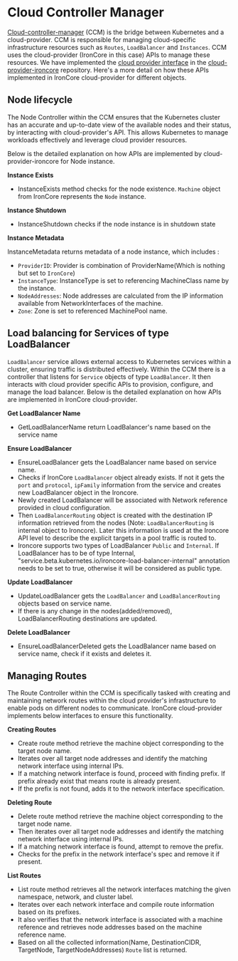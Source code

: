 # Cloud Controller Manager

<a href="https://kubernetes.io/docs/concepts/architecture/cloud-controller/">Cloud-controller-manager</a> (CCM) is the bridge between Kubernetes and a cloud-provider. CCM is responsible for managing cloud-specific infrastructure resources such as `Routes`, `LoadBalancer` and `Instances`.
CCM uses the cloud-provider (IronCore in this case) APIs to manage these resources.
We have implemented the <a href="https://github.com/kubernetes/cloud-provider/blob/master/cloud.go">cloud provider interface</a> in the <a href="https://github.com/ironcore-dev/cloud-provider-ironcore">cloud-provider-ironcore</a> repository. 
Here's a more detail on how these APIs implemented in IronCore cloud-provider for different objects.


## Node lifecycle
The Node Controller within the CCM ensures that the Kubernetes cluster has an accurate and up-to-date view of the available nodes and their status, by interacting with cloud-provider's API. This allows Kubernetes to manage workloads effectively and leverage cloud provider resources. 

Below is the detailed explanation on how APIs are implemented by cloud-provider-ironcore for Node instance.

**Instance Exists**

- InstanceExists method checks for the node existence. `Machine` object from IronCore represents the `Node` instance.

**Instance Shutdown**

- InstanceShutdown checks if the node instance is in shutdown state

**Instance Metadata**

InstanceMetadata returns metadata of a node instance, which includes :

- `ProviderID`:  Provider is combination of ProviderName(Which is nothing but set to `IronCore`)
- `InstanceType`:  InstanceType is set to referencing MachineClass name by the instance.
- `NodeAddresses`: Node addresses are calculated from the IP information available from NetworkInterfaces of the machine.
- `Zone`:  Zone is set to referenced MachinePool name.


## Load balancing for Services of type LoadBalancer
`LoadBalancer` service allows external access to Kubernetes services within a cluster, ensuring traffic is distributed effectively. Within the CCM there is a controller that listens for `Service` objects of type `LoadBalancer`. It then interacts with cloud provider specific APIs to provision, configure, and manage the load balancer. Below is the detailed explanation on how APIs are implemented in IronCore cloud-provider.

**Get LoadBalancer Name**

- GetLoadBalancerName return LoadBalancer's name based on the service name

**Ensure LoadBalancer**

- EnsureLoadBalancer gets the LoadBalancer name based on service name.
- Checks if IronCore `LoadBalancer` object already exists. If not it gets the `port` and `protocol`,  `ipFamily` information from the service and creates new LoadBalancer object in the Ironcore. 
- Newly created LoadBalancer will be associated with Network reference provided in cloud configuration.
- Then `LoadBalancerRouting` object is created with the destination IP information retrieved from the nodes (Note: `LoadBalancerRouting` is internal object to Ironcore). Later this information is used at the Ironcore API level to describe the explicit targets in a pool traffic is routed to.
- Ironcore supports two types of LoadBalancer `Public` and `Internal`. If LoadBalancer has to be of type Internal, "service.beta.kubernetes.io/ironcore-load-balancer-internal" annotation needs to be set to true, otherwise it will be considered as public type.

**Update LoadBalancer**

- UpdateLoadBalancer gets the `LoadBalancer` and `LoadBalancerRouting` objects based on service name.
- If there is any change in the nodes(added/removed), LoadBalancerRouting destinations are updated.


**Delete LoadBalancer**

- EnsureLoadBalancerDeleted gets the LoadBalancer name based on service name, check if it exists and deletes it.

## Managing Routes
The Route Controller within the CCM is specifically tasked with creating and maintaining network routes within the cloud provider's infrastructure to enable pods on different nodes to communicate. IronCore cloud-provider implements below interfaces to ensure this functionality.

**Creating Routes**

- Create route method retrieve the machine object corresponding to the target node name. 
- Iterates over all target node addresses and identify the matching network interface using internal IPs.
- If a matching network interface is found, proceed with finding prefix. If prefix already exist that means route is already present.
- If the prefix is not found, adds it to the network interface specification.

**Deleting Route**

- Delete route method retrieve the machine object corresponding to the target node name. 
- Then iterates over all target node addresses and identify the matching network interface using internal IPs.
- If a matching network interface is found, attempt to remove the prefix.
- Checks for the prefix in the network interface's spec and remove it if present.

**List Routes**

- List route method retrieves all the network interfaces matching the given namespace, network, and cluster label.
- Iterates over each network interface and compile route information based on its prefixes.
- It also verifies that the network interface is associated with a machine reference and retrieves node addresses based on the machine reference name. 
- Based on all the collected information(Name, DestinationCIDR, TargetNode, TargetNodeAddresses) `Route` list is returned.
